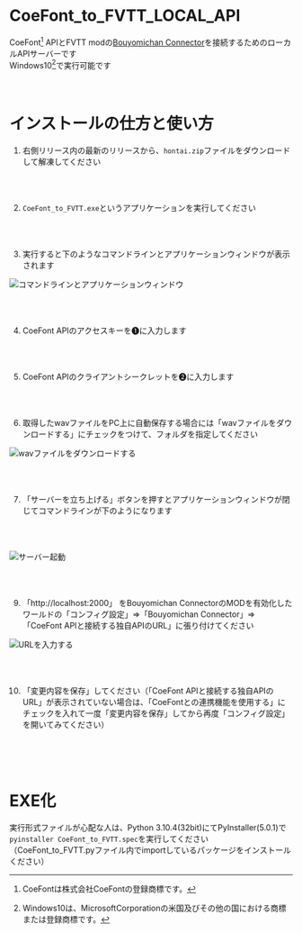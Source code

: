 # CoeFont_to_FVTT_LOCAL_API
CoeFont[^1] APIとFVTT modの[Bouyomichan Connector](https://github.com/AdmiralNyar/Bouyomichan-Connector)を接続するためのローカルAPIサーバーです<br>
Windows10[^2]で実行可能です
<br>
<br>
<br>
# インストールの仕方と使い方
1. 右側リリース内の最新のリリースから、`hontai.zip`ファイルをダウンロードして解凍してください
 <br>
 <br>

2. `CoeFont_to_FVTT.exe`というアプリケーションを実行してください
<br>
<br>

3. 実行すると下のようなコマンドラインとアプリケーションウィンドウが表示されます

![コマンドラインとアプリケーションウィンドウ](https://user-images.githubusercontent.com/52102146/168811129-c19fcfd9-ba7a-45d9-b79b-c23a6567ac14.png)

<br>
<br>

4. CoeFont APIのアクセスキーを➊に入力します
<br>
<br>

5. CoeFont APIのクライアントシークレットを➋に入力します
<br>
<br>

6. 取得したwavファイルをPC上に自動保存する場合には「wavファイルをダウンロードする」にチェックをつけて、フォルダを指定してください

![wavファイルをダウンロードする](https://user-images.githubusercontent.com/52102146/168811226-ae73ae41-5660-48bd-96d8-6c2c1ddeceef.png)

<br>
<br>

7. 「サーバーを立ち上げる」ボタンを押すとアプリケーションウィンドウが閉じてコマンドラインが下のようになります
<br>
<br>

![サーバー起動](https://user-images.githubusercontent.com/52102146/168831607-792dd5e0-bb0e-436e-bd37-b0bf2ca8c911.png)


<br>
<br>

9. 「http://localhost:2000」 をBouyomichan ConnectorのMODを有効化したワールドの「コンフィグ設定」⇒「Bouyomichan Connector」⇒「CoeFont APIと接続する独自APIのURL」に張り付けてください

![URLを入力する](https://user-images.githubusercontent.com/52102146/168828731-225c7592-7c80-45cc-8732-7b085905426f.png)

<br>
<br>

10. 「変更内容を保存」してください（「CoeFont APIと接続する独自APIのURL」が表示されていない場合は、「CoeFontとの連携機能を使用する」にチェックを入れて一度「変更内容を保存」してから再度「コンフィグ設定」を開いてみてください）
<br>
<br>
<br>

# EXE化
実行形式ファイルが心配な人は、Python 3.10.4(32bit)にてPyInstaller(5.0.1)で`pyinstaller CoeFont_to_FVTT.spec`を実行してください（CoeFont_to_FVTT.pyファイル内でimportしているパッケージをインストールください）


[^1]:CoeFontは株式会社CoeFontの登録商標です。
[^2]:Windows10は、MicrosoftCorporationの米国及びその他の国における商標または登録商標です。
